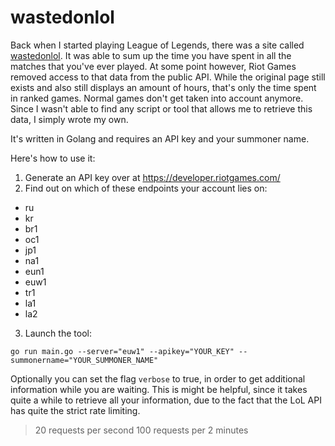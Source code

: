 # wastedonlol

Back when I started playing League of Legends, there was a site called
[wastedonlol](https://wol.gg/). It was able to sum up the time you have spent
in all the matches that you've ever played. At some point however, Riot Games
removed access to that data from the public API. While the original page still
exists and also still displays an amount of hours, that's only the time spent
in ranked games. Normal games don't get taken into account anymore. Since I
wasn't able to find any script or tool that allows me to retrieve this data, I
simply wrote my own.

It's written in Golang and requires an API key and your summoner name.

Here's how to use it:

1. Generate an API key over at https://developer.riotgames.com/
2. Find out on which of these endpoints your account lies on:
  * ru
  * kr
  * br1
  * oc1
  * jp1
  * na1
  * eun1
  * euw1
  * tr1
  * la1
  * la2
3. Launch the tool:
```shell
go run main.go --server="euw1" --apikey="YOUR_KEY" --summonername="YOUR_SUMMONER_NAME"
```

Optionally you can set the flag `verbose` to true, in order to get additional
information while you are waiting. This is might be helpful, since it takes
quite a while to retrieve all your information, due to the fact that the LoL
API has quite the strict rate limiting.

> 20 requests per second
> 100 requests per 2 minutes
